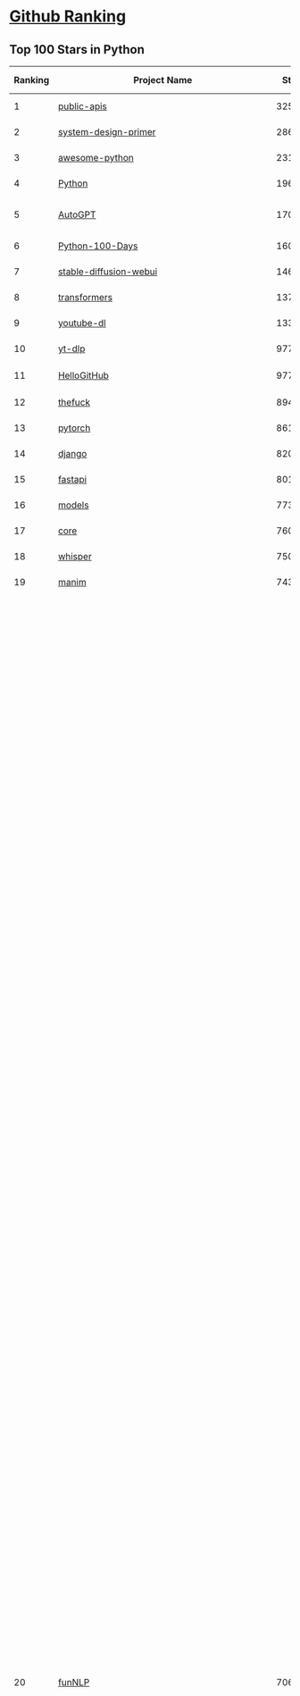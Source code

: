 [Github Ranking](../README.md)
==========

## Top 100 Stars in Python

| Ranking | Project Name | Stars | Forks | Language | Open Issues | Description | Last Commit |
| ------- | ------------ | ----- | ----- | -------- | ----------- | ----------- | ----------- |
| 1 | [public-apis](https://github.com/public-apis/public-apis) | 325568 | 34541 | Python | 45 | A collective list of free APIs | 2024-10-31T19:50:02Z |
| 2 | [system-design-primer](https://github.com/donnemartin/system-design-primer) | 286936 | 47819 | Python | 230 | Learn how to design large-scale systems. Prep for the system design interview.  Includes Anki flashcards. | 2024-12-02T01:10:39Z |
| 3 | [awesome-python](https://github.com/vinta/awesome-python) | 231530 | 25155 | Python | 0 | An opinionated list of awesome Python frameworks, libraries, software and resources. | 2024-08-11T17:10:18Z |
| 4 | [Python](https://github.com/TheAlgorithms/Python) | 196690 | 46158 | Python | 61 | All Algorithms implemented in Python | 2025-01-24T05:59:36Z |
| 5 | [AutoGPT](https://github.com/Significant-Gravitas/AutoGPT) | 170828 | 44895 | Python | 174 | AutoGPT is the vision of accessible AI for everyone, to use and to build on. Our mission is to provide the tools, so that you can focus on what matters. | 2025-01-24T23:28:59Z |
| 6 | [Python-100-Days](https://github.com/jackfrued/Python-100-Days) | 160130 | 52811 | Python | 542 | Python - 100天从新手到大师 | 2025-01-22T13:51:32Z |
| 7 | [stable-diffusion-webui](https://github.com/AUTOMATIC1111/stable-diffusion-webui) | 146313 | 27419 | Python | 2295 | Stable Diffusion web UI | 2024-12-28T22:57:08Z |
| 8 | [transformers](https://github.com/huggingface/transformers) | 137980 | 27663 | Python | 989 | 🤗 Transformers: State-of-the-art Machine Learning for Pytorch, TensorFlow, and JAX. | 2025-01-24T19:07:09Z |
| 9 | [youtube-dl](https://github.com/ytdl-org/youtube-dl) | 133817 | 10189 | Python | 3699 | Command-line program to download videos from YouTube.com and other video sites | 2025-01-22T06:56:37Z |
| 10 | [yt-dlp](https://github.com/yt-dlp/yt-dlp) | 97753 | 7666 | Python | 1501 | A feature-rich command-line audio/video downloader | 2025-01-25T00:17:37Z |
| 11 | [HelloGitHub](https://github.com/521xueweihan/HelloGitHub) | 97752 | 9784 | Python | 185 | :octocat: 分享 GitHub 上有趣、入门级的开源项目。Share interesting, entry-level open source projects on GitHub. | 2025-01-22T11:05:05Z |
| 12 | [thefuck](https://github.com/nvbn/thefuck) | 89461 | 3600 | Python | 274 | Magnificent app which corrects your previous console command. | 2024-07-19T14:56:13Z |
| 13 | [pytorch](https://github.com/pytorch/pytorch) | 86162 | 23189 | Python | 14467 | Tensors and Dynamic neural networks in Python with strong GPU acceleration | 2025-01-25T03:53:45Z |
| 14 | [django](https://github.com/django/django) | 82040 | 32118 | Python | 0 | The Web framework for perfectionists with deadlines. | 2025-01-24T17:48:28Z |
| 15 | [fastapi](https://github.com/fastapi/fastapi) | 80164 | 6858 | Python | 51 | FastAPI framework, high performance, easy to learn, fast to code, ready for production | 2025-01-24T19:44:55Z |
| 16 | [models](https://github.com/tensorflow/models) | 77320 | 45703 | Python | 1065 | Models and examples built with TensorFlow | 2025-01-23T21:28:25Z |
| 17 | [core](https://github.com/home-assistant/core) | 76021 | 32135 | Python | 2886 | :house_with_garden: Open source home automation that puts local control and privacy first. | 2025-01-25T02:52:17Z |
| 18 | [whisper](https://github.com/openai/whisper) | 75032 | 8962 | Python | 0 | Robust Speech Recognition via Large-Scale Weak Supervision | 2025-01-04T20:56:17Z |
| 19 | [manim](https://github.com/3b1b/manim) | 74358 | 6488 | Python | 433 | Animation engine for explanatory math videos | 2025-01-08T16:22:03Z |
| 20 | [funNLP](https://github.com/fighting41love/funNLP) | 70668 | 14655 | Python | 29 | 中英文敏感词、语言检测、中外手机/电话归属地/运营商查询、名字推断性别、手机号抽取、身份证抽取、邮箱抽取、中日文人名库、中文缩写库、拆字词典、词汇情感值、停用词、反动词表、暴恐词表、繁简体转换、英文模拟中文发音、汪峰歌词生成器、职业名称词库、同义词库、反义词库、否定词库、汽车品牌词库、汽车零件词库、连续英文切割、各种中文词向量、公司名字大全、古诗词库、IT词库、财经词库、成语词库、地名词库、历史名人词库、诗词词库、医学词库、饮食词库、法律词库、汽车词库、动物词库、中文聊天语料、中文谣言数据、百度中文问答数据集、句子相似度匹配算法集合、bert资源、文本生成&摘要相关工具、cocoNLP信息抽取工具、国内电话号码正则匹配、清华大学XLORE:中英文跨语言百科知识图谱、清华大学人工智能技术系列报告、自然语言生成、NLU太难了系列、自动对联数据及机器人、用户名黑名单列表、罪名法务名词及分类模型、微信公众号语料、cs224n深度学习自然语言处理课程、中文手写汉字识别、中文自然语言处理 语料/数据集、变量命名神器、分词语料库+代码、任务型对话英文数据集、ASR 语音数据集 + 基于深度学习的中文语音识别系统、笑声检测器、Microsoft多语言数字/单位/如日期时间识别包、中华新华字典数据库及api(包括常用歇后语、成语、词语和汉字)、文档图谱自动生成、SpaCy 中文模型、Common Voice语音识别数据集新版、神经网络关系抽取、基于bert的命名实体识别、关键词(Keyphrase)抽取包pke、基于医疗领域知识图谱的问答系统、基于依存句法与语义角色标注的事件三元组抽取、依存句法分析4万句高质量标注数据、cnocr：用来做中文OCR的Python3包、中文人物关系知识图谱项目、中文nlp竞赛项目及代码汇总、中文字符数据、speech-aligner: 从“人声语音”及其“语言文本”产生音素级别时间对齐标注的工具、AmpliGraph: 知识图谱表示学习(Python)库：知识图谱概念链接预测、Scattertext 文本可视化(python)、语言/知识表示工具：BERT & ERNIE、中文对比英文自然语言处理NLP的区别综述、Synonyms中文近义词工具包、HarvestText领域自适应文本挖掘工具（新词发现-情感分析-实体链接等）、word2word：(Python)方便易用的多语言词-词对集：62种语言/3,564个多语言对、语音识别语料生成工具：从具有音频/字幕的在线视频创建自动语音识别(ASR)语料库、构建医疗实体识别的模型（包含词典和语料标注）、单文档非监督的关键词抽取、Kashgari中使用gpt-2语言模型、开源的金融投资数据提取工具、文本自动摘要库TextTeaser: 仅支持英文、人民日报语料处理工具集、一些关于自然语言的基本模型、基于14W歌曲知识库的问答尝试--功能包括歌词接龙and已知歌词找歌曲以及歌曲歌手歌词三角关系的问答、基于Siamese bilstm模型的相似句子判定模型并提供训练数据集和测试数据集、用Transformer编解码模型实现的根据Hacker News文章标题自动生成评论、用BERT进行序列标记和文本分类的模板代码、LitBank：NLP数据集——支持自然语言处理和计算人文学科任务的100部带标记英文小说语料、百度开源的基准信息抽取系统、虚假新闻数据集、Facebook: LAMA语言模型分析，提供Transformer-XL/BERT/ELMo/GPT预训练语言模型的统一访问接口、CommonsenseQA：面向常识的英文QA挑战、中文知识图谱资料、数据及工具、各大公司内部里大牛分享的技术文档 PDF 或者 PPT、自然语言生成SQL语句（英文）、中文NLP数据增强（EDA）工具、英文NLP数据增强工具 、基于医药知识图谱的智能问答系统、京东商品知识图谱、基于mongodb存储的军事领域知识图谱问答项目、基于远监督的中文关系抽取、语音情感分析、中文ULMFiT-情感分析-文本分类-语料及模型、一个拍照做题程序、世界各国大规模人名库、一个利用有趣中文语料库 qingyun 训练出来的中文聊天机器人、中文聊天机器人seqGAN、省市区镇行政区划数据带拼音标注、教育行业新闻语料库包含自动文摘功能、开放了对话机器人-知识图谱-语义理解-自然语言处理工具及数据、中文知识图谱：基于百度百科中文页面-抽取三元组信息-构建中文知识图谱、masr: 中文语音识别-提供预训练模型-高识别率、Python音频数据增广库、中文全词覆盖BERT及两份阅读理解数据、ConvLab：开源多域端到端对话系统平台、中文自然语言处理数据集、基于最新版本rasa搭建的对话系统、基于TensorFlow和BERT的管道式实体及关系抽取、一个小型的证券知识图谱/知识库、复盘所有NLP比赛的TOP方案、OpenCLaP：多领域开源中文预训练语言模型仓库、UER：基于不同语料+编码器+目标任务的中文预训练模型仓库、中文自然语言处理向量合集、基于金融-司法领域(兼有闲聊性质)的聊天机器人、g2pC：基于上下文的汉语读音自动标记模块、Zincbase 知识图谱构建工具包、诗歌质量评价/细粒度情感诗歌语料库、快速转化「中文数字」和「阿拉伯数字」、百度知道问答语料库、基于知识图谱的问答系统、jieba_fast 加速版的jieba、正则表达式教程、中文阅读理解数据集、基于BERT等最新语言模型的抽取式摘要提取、Python利用深度学习进行文本摘要的综合指南、知识图谱深度学习相关资料整理、维基大规模平行文本语料、StanfordNLP 0.2.0：纯Python版自然语言处理包、NeuralNLP-NeuralClassifier：腾讯开源深度学习文本分类工具、端到端的封闭域对话系统、中文命名实体识别：NeuroNER vs. BertNER、新闻事件线索抽取、2019年百度的三元组抽取比赛：“科学空间队”源码、基于依存句法的开放域文本知识三元组抽取和知识库构建、中文的GPT2训练代码、ML-NLP - 机器学习(Machine Learning)NLP面试中常考到的知识点和代码实现、nlp4han:中文自然语言处理工具集(断句/分词/词性标注/组块/句法分析/语义分析/NER/N元语法/HMM/代词消解/情感分析/拼写检查、XLM：Facebook的跨语言预训练语言模型、用基于BERT的微调和特征提取方法来进行知识图谱百度百科人物词条属性抽取、中文自然语言处理相关的开放任务-数据集-当前最佳结果、CoupletAI - 基于CNN+Bi-LSTM+Attention 的自动对对联系统、抽象知识图谱、MiningZhiDaoQACorpus - 580万百度知道问答数据挖掘项目、brat rapid annotation tool: 序列标注工具、大规模中文知识图谱数据：1.4亿实体、数据增强在机器翻译及其他nlp任务中的应用及效果、allennlp阅读理解:支持多种数据和模型、PDF表格数据提取工具 、 Graphbrain：AI开源软件库和科研工具，目的是促进自动意义提取和文本理解以及知识的探索和推断、简历自动筛选系统、基于命名实体识别的简历自动摘要、中文语言理解测评基准，包括代表性的数据集&基准模型&语料库&排行榜、树洞 OCR 文字识别 、从包含表格的扫描图片中识别表格和文字、语声迁移、Python口语自然语言处理工具集(英文)、 similarity：相似度计算工具包，java编写、海量中文预训练ALBERT模型 、Transformers 2.0 、基于大规模音频数据集Audioset的音频增强 、Poplar：网页版自然语言标注工具、图片文字去除，可用于漫画翻译 、186种语言的数字叫法库、Amazon发布基于知识的人-人开放领域对话数据集 、中文文本纠错模块代码、繁简体转换 、 Python实现的多种文本可读性评价指标、类似于人名/地名/组织机构名的命名体识别数据集 、东南大学《知识图谱》研究生课程(资料)、. 英文拼写检查库 、 wwsearch是企业微信后台自研的全文检索引擎、CHAMELEON：深度学习新闻推荐系统元架构 、 8篇论文梳理BERT相关模型进展与反思、DocSearch：免费文档搜索引擎、 LIDA：轻量交互式对话标注工具 、aili - the fastest in-memory index in the East 东半球最快并发索引 、知识图谱车音工作项目、自然语言生成资源大全 、中日韩分词库mecab的Python接口库、中文文本摘要/关键词提取、汉字字符特征提取器 (featurizer)，提取汉字的特征（发音特征、字形特征）用做深度学习的特征、中文生成任务基准测评 、中文缩写数据集、中文任务基准测评 - 代表性的数据集-基准(预训练)模型-语料库-baseline-工具包-排行榜、PySS3：面向可解释AI的SS3文本分类器机器可视化工具 、中文NLP数据集列表、COPE - 格律诗编辑程序、doccano：基于网页的开源协同多语言文本标注工具 、PreNLP：自然语言预处理库、简单的简历解析器，用来从简历中提取关键信息、用于中文闲聊的GPT2模型：GPT2-chitchat、基于检索聊天机器人多轮响应选择相关资源列表(Leaderboards、Datasets、Papers)、(Colab)抽象文本摘要实现集锦(教程 、词语拼音数据、高效模糊搜索工具、NLP数据增广资源集、微软对话机器人框架 、 GitHub Typo Corpus：大规模GitHub多语言拼写错误/语法错误数据集、TextCluster：短文本聚类预处理模块 Short text cluster、面向语音识别的中文文本规范化、BLINK：最先进的实体链接库、BertPunc：基于BERT的最先进标点修复模型、Tokenizer：快速、可定制的文本词条化库、中文语言理解测评基准，包括代表性的数据集、基准(预训练)模型、语料库、排行榜、spaCy 医学文本挖掘与信息提取 、 NLP任务示例项目代码集、 python拼写检查库、chatbot-list - 行业内关于智能客服、聊天机器人的应用和架构、算法分享和介绍、语音质量评价指标(MOSNet, BSSEval, STOI, PESQ, SRMR)、 用138GB语料训练的法文RoBERTa预训练语言模型 、BERT-NER-Pytorch：三种不同模式的BERT中文NER实验、无道词典 - 有道词典的命令行版本，支持英汉互查和在线查询、2019年NLP亮点回顾、 Chinese medical dialogue data 中文医疗对话数据集 、最好的汉字数字(中文数字)-阿拉伯数字转换工具、 基于百科知识库的中文词语多词义/义项获取与特定句子词语语义消歧、awesome-nlp-sentiment-analysis - 情感分析、情绪原因识别、评价对象和评价词抽取、LineFlow：面向所有深度学习框架的NLP数据高效加载器、中文医学NLP公开资源整理 、MedQuAD：(英文)医学问答数据集、将自然语言数字串解析转换为整数和浮点数、Transfer Learning in Natural Language Processing (NLP) 、面向语音识别的中文/英文发音辞典、Tokenizers：注重性能与多功能性的最先进分词器、CLUENER 细粒度命名实体识别 Fine Grained Named Entity Recognition、 基于BERT的中文命名实体识别、中文谣言数据库、NLP数据集/基准任务大列表、nlp相关的一些论文及代码, 包括主题模型、词向量(Word Embedding)、命名实体识别(NER)、文本分类(Text Classificatin)、文本生成(Text Generation)、文本相似性(Text Similarity)计算等，涉及到各种与nlp相关的算法，基于keras和tensorflow 、Python文本挖掘/NLP实战示例、 Blackstone：面向非结构化法律文本的spaCy pipeline和NLP模型通过同义词替换实现文本“变脸” 、中文 预训练 ELECTREA 模型: 基于对抗学习 pretrain Chinese Model 、albert-chinese-ner - 用预训练语言模型ALBERT做中文NER 、基于GPT2的特定主题文本生成/文本增广、开源预训练语言模型合集、多语言句向量包、编码、标记和实现：一种可控高效的文本生成方法、 英文脏话大列表 、attnvis：GPT2、BERT等transformer语言模型注意力交互可视化、CoVoST：Facebook发布的多语种语音-文本翻译语料库，包括11种语言(法语、德语、荷兰语、俄语、西班牙语、意大利语、土耳其语、波斯语、瑞典语、蒙古语和中文)的语音、文字转录及英文译文、Jiagu自然语言处理工具 - 以BiLSTM等模型为基础，提供知识图谱关系抽取 中文分词 词性标注 命名实体识别 情感分析 新词发现 关键词 文本摘要 文本聚类等功能、用unet实现对文档表格的自动检测，表格重建、NLP事件提取文献资源列表 、 金融领域自然语言处理研究资源大列表、CLUEDatasetSearch - 中英文NLP数据集：搜索所有中文NLP数据集，附常用英文NLP数据集 、medical_NER - 中文医学知识图谱命名实体识别 、(哈佛)讲因果推理的免费书、知识图谱相关学习资料/数据集/工具资源大列表、Forte：灵活强大的自然语言处理pipeline工具集 、Python字符串相似性算法库、PyLaia：面向手写文档分析的深度学习工具包、TextFooler：针对文本分类/推理的对抗文本生成模块、Haystack：灵活、强大的可扩展问答(QA)框架、中文关键短语抽取工具 | 2024-05-10T07:38:24Z |
| 21 | [flask](https://github.com/pallets/flask) | 68630 | 16267 | Python | 1 | The Python micro framework for building web applications. | 2025-01-05T17:10:05Z |
| 22 | [devops-exercises](https://github.com/bregman-arie/devops-exercises) | 67494 | 15100 | Python | 31 | Linux, Jenkins, AWS, SRE, Prometheus, Docker, Python, Ansible, Git, Kubernetes, Terraform, OpenStack, SQL, NoSQL, Azure, GCP, DNS, Elastic, Network, Virtualization. DevOps Interview Questions | 2024-12-28T12:40:46Z |
| 23 | [screenshot-to-code](https://github.com/abi/screenshot-to-code) | 67232 | 8199 | Python | 86 | Drop in a screenshot and convert it to clean code (HTML/Tailwind/React/Vue) | 2025-01-24T17:13:09Z |
| 24 | [gpt_academic](https://github.com/binary-husky/gpt_academic) | 67095 | 8237 | Python | 400 | 为GPT/GLM等LLM大语言模型提供实用化交互接口，特别优化论文阅读/润色/写作体验，模块化设计，支持自定义快捷按钮&函数插件，支持Python和C++等项目剖析&自译解功能，PDF/LaTex论文翻译&总结功能，支持并行问询多种LLM模型，支持chatglm3等本地模型。接入通义千问, deepseekcoder, 讯飞星火, 文心一言, llama2, rwkv, claude2, moss等。 | 2025-01-21T17:50:40Z |
| 25 | [awesome-machine-learning](https://github.com/josephmisiti/awesome-machine-learning) | 66723 | 14757 | Python | 0 | A curated list of awesome Machine Learning frameworks, libraries and software. | 2024-12-16T21:26:20Z |
| 26 | [d2l-zh](https://github.com/d2l-ai/d2l-zh) | 65300 | 11202 | Python | 0 | 《动手学深度学习》：面向中文读者、能运行、可讨论。中英文版被70多个国家的500多所大学用于教学。 | 2024-07-30T09:32:19Z |
| 27 | [cpython](https://github.com/python/cpython) | 64884 | 30938 | Python | 7230 | The Python programming language | 2025-01-25T03:57:36Z |
| 28 | [ComfyUI](https://github.com/comfyanonymous/ComfyUI) | 64636 | 6918 | Python | 1874 | The most powerful and modular diffusion model GUI, api and backend with a graph/nodes interface. | 2025-01-24T11:19:14Z |
| 29 | [ansible](https://github.com/ansible/ansible) | 63752 | 23948 | Python | 541 | Ansible is a radically simple IT automation platform that makes your applications and systems easier to deploy and maintain. Automate everything from code deployment to network configuration to cloud management, in a language that approaches plain English, using SSH, with no agents to install on remote systems. https://docs.ansible.com. | 2025-01-23T23:00:32Z |
| 30 | [gpt4free](https://github.com/xtekky/gpt4free) | 63198 | 13517 | Python | 23 | The official gpt4free repository \| various collection of powerful language models | 2025-01-24T17:14:18Z |
| 31 | [PayloadsAllTheThings](https://github.com/swisskyrepo/PayloadsAllTheThings) | 62716 | 14913 | Python | 0 | A list of useful payloads and bypass for Web Application Security and Pentest/CTF | 2025-01-22T15:39:47Z |
| 32 | [keras](https://github.com/keras-team/keras) | 62393 | 19493 | Python | 232 | Deep Learning for humans | 2025-01-24T20:14:08Z |
| 33 | [sherlock](https://github.com/sherlock-project/sherlock) | 61966 | 7116 | Python | 90 | Hunt down social media accounts by username across social networks | 2024-11-13T21:56:34Z |
| 34 | [scikit-learn](https://github.com/scikit-learn/scikit-learn) | 60861 | 25537 | Python | 1549 | scikit-learn: machine learning in Python | 2025-01-24T17:38:22Z |
| 35 | [annotated_deep_learning_paper_implementations](https://github.com/labmlai/annotated_deep_learning_paper_implementations) | 58218 | 5928 | Python | 29 | 🧑‍🏫 60+ Implementations/tutorials of deep learning papers with side-by-side notes 📝; including transformers (original, xl, switch, feedback, vit, ...), optimizers (adam, adabelief, sophia, ...), gans(cyclegan, stylegan2, ...), 🎮 reinforcement learning (ppo, dqn), capsnet, distillation, ... 🧠 | 2024-08-24T09:18:59Z |
| 36 | [new-pac](https://github.com/Alvin9999/new-pac) | 57994 | 9692 | Python | 418 | 翻墙-科学上网、自由上网、免费科学上网、免费翻墙、fanqiang、油管youtube/视频下载、软件、VPN、一键翻墙浏览器，vps一键搭建翻墙服务器脚本/教程，免费shadowsocks/ss/ssr/v2ray/goflyway账号/节点，翻墙梯子，电脑、手机、iOS、安卓、windows、Mac、Linux、路由器翻墙、科学上网、youtube视频下载、youtube油管镜像/免翻墙网站、美区apple id共享账号、翻墙-科学上网-梯子 | 2025-01-25T04:02:18Z |
| 37 | [open-interpreter](https://github.com/OpenInterpreter/open-interpreter) | 57956 | 4968 | Python | 202 | A natural language interface for computers | 2025-01-24T13:02:04Z |
| 38 | [llama](https://github.com/meta-llama/llama) | 57312 | 9672 | Python | 420 | Inference code for Llama models | 2024-08-18T07:07:28Z |
| 39 | [localstack](https://github.com/localstack/localstack) | 57186 | 4055 | Python | 269 | 💻 A fully functional local AWS cloud stack. Develop and test your cloud & Serverless apps offline | 2025-01-25T00:05:34Z |
| 40 | [private-gpt](https://github.com/zylon-ai/private-gpt) | 54969 | 7396 | Python | 235 | Interact with your documents using the power of GPT, 100% privately, no data leaks | 2024-11-13T19:30:32Z |
| 41 | [you-get](https://github.com/soimort/you-get) | 54536 | 9698 | Python | 0 | :arrow_double_down: Dumb downloader that scrapes the web | 2025-01-04T02:13:08Z |
| 42 | [face_recognition](https://github.com/ageitgey/face_recognition) | 53994 | 13536 | Python | 757 | The world's simplest facial recognition api for Python and the command line | 2024-08-21T06:22:36Z |
| 43 | [scrapy](https://github.com/scrapy/scrapy) | 53896 | 10614 | Python | 426 | Scrapy, a fast high-level web crawling & scraping framework for Python. | 2025-01-23T16:06:46Z |
| 44 | [Real-Time-Voice-Cloning](https://github.com/CorentinJ/Real-Time-Voice-Cloning) | 53311 | 8869 | Python | 197 | Clone a voice in 5 seconds to generate arbitrary speech in real-time | 2024-08-14T19:54:03Z |
| 45 | [faceswap](https://github.com/deepfakes/faceswap) | 52959 | 13287 | Python | 24 | Deepfakes Software For All | 2024-11-19T23:13:32Z |
| 46 | [gpt-engineer](https://github.com/AntonOsika/gpt-engineer) | 52923 | 6897 | Python | 18 | Platform to experiment with the AI Software Engineer. Terminal based. NOTE: Very different from https://gptengineer.app | 2024-11-17T22:47:32Z |
| 47 | [requests](https://github.com/psf/requests) | 52418 | 9351 | Python | 185 | A simple, yet elegant, HTTP library. | 2025-01-13T16:41:08Z |
| 48 | [yolov5](https://github.com/ultralytics/yolov5) | 52075 | 16604 | Python | 191 | YOLOv5 🚀 in PyTorch > ONNX > CoreML > TFLite | 2025-01-15T16:53:26Z |
| 49 | [openpilot](https://github.com/commaai/openpilot) | 51714 | 9322 | Python | 120 | openpilot is an operating system for robotics. Currently, it upgrades the driver assistance system on 275+ supported cars. | 2025-01-25T03:52:12Z |
| 50 | [hackingtool](https://github.com/Z4nzu/hackingtool) | 51375 | 5526 | Python | 42 | ALL IN ONE Hacking Tool For Hackers | 2024-07-31T13:30:04Z |
| 51 | [rich](https://github.com/Textualize/rich) | 50442 | 1767 | Python | 190 | Rich is a Python library for rich text and beautiful formatting in the terminal. | 2024-12-02T16:01:57Z |
| 52 | [grok-1](https://github.com/xai-org/grok-1) | 49860 | 8344 | Python | 76 | Grok open release | 2024-08-30T04:17:25Z |
| 53 | [professional-programming](https://github.com/charlax/professional-programming) | 47202 | 3744 | Python | 2 | A collection of learning resources for curious software engineers | 2025-01-21T02:42:57Z |
| 54 | [big-list-of-naughty-strings](https://github.com/minimaxir/big-list-of-naughty-strings) | 46887 | 2149 | Python | 68 | The Big List of Naughty Strings is a list of strings which have a high probability of causing issues when used as user-input data. | 2024-04-18T03:26:59Z |
| 55 | [PaddleOCR](https://github.com/PaddlePaddle/PaddleOCR) | 45972 | 7960 | Python | 51 | Awesome multilingual OCR toolkits based on PaddlePaddle (practical ultra lightweight OCR system, support 80+ languages recognition, provide data annotation and synthesis tools, support training and deployment among server, mobile, embedded and IoT devices) | 2025-01-22T03:05:45Z |
| 56 | [MetaGPT](https://github.com/geekan/MetaGPT) | 45738 | 5459 | Python | 54 | 🌟 The Multi-Agent Framework: First AI Software Company, Towards Natural Language Programming | 2024-12-18T02:20:32Z |
| 57 | [langflow](https://github.com/langflow-ai/langflow) | 44792 | 4953 | Python | 212 | Langflow is a low-code app builder for RAG and multi-agent AI applications. It’s Python-based and agnostic to any model, API, or database. | 2025-01-25T01:48:44Z |
| 58 | [OpenHands](https://github.com/All-Hands-AI/OpenHands) | 44457 | 4911 | Python | 269 | 🙌 OpenHands: Code Less, Make More | 2025-01-24T23:39:57Z |
| 59 | [pandas](https://github.com/pandas-dev/pandas) | 44386 | 18159 | Python | 3596 | Flexible and powerful data analysis / manipulation library for Python, providing labeled data structures similar to R data.frame objects, statistical functions, and much more | 2025-01-25T03:15:21Z |
| 60 | [30-Days-Of-Python](https://github.com/Asabeneh/30-Days-Of-Python) | 44105 | 8421 | Python | 51 | 30 days of Python programming challenge is a step-by-step guide to learn the Python programming language in 30 days. This challenge may take more than100 days, follow your own pace.  These videos may help too: https://www.youtube.com/channel/UC7PNRuno1rzYPb1xLa4yktw | 2024-10-09T08:43:32Z |
| 61 | [Deep-Live-Cam](https://github.com/hacksider/Deep-Live-Cam) | 43219 | 6283 | Python | 18 | real time face swap and one-click video deepfake with only a single image | 2025-01-23T13:15:51Z |
| 62 | [Fooocus](https://github.com/lllyasviel/Fooocus) | 42774 | 6270 | Python | 194 | Focus on prompting and generating | 2025-01-24T10:55:35Z |
| 63 | [text-generation-webui](https://github.com/oobabooga/text-generation-webui) | 41778 | 5439 | Python | 213 | A Gradio web UI for Large Language Models with support for multiple inference backends. | 2025-01-24T14:37:20Z |
| 64 | [ChatGLM-6B](https://github.com/THUDM/ChatGLM-6B) | 40990 | 5238 | Python | 555 | ChatGLM-6B: An Open Bilingual Dialogue Language Model \| 开源双语对话语言模型 | 2024-06-27T04:05:25Z |
| 65 | [python-patterns](https://github.com/faif/python-patterns) | 40814 | 6956 | Python | 10 | A collection of design patterns/idioms in Python | 2024-09-05T20:53:59Z |
| 66 | [odoo](https://github.com/odoo/odoo) | 40177 | 26039 | Python | 2976 | Odoo. Open Source Apps To Grow Your Business. | 2025-01-25T03:17:23Z |
| 67 | [diagrams](https://github.com/mingrammer/diagrams) | 40158 | 2577 | Python | 304 | :art: Diagram as Code for prototyping cloud system architectures | 2025-01-21T08:36:56Z |
| 68 | [ailearning](https://github.com/apachecn/ailearning) | 39958 | 11488 | Python | 2 | AiLearning：数据分析+机器学习实战+线性代数+PyTorch+NLTK+TF2 | 2024-11-12T16:21:55Z |
| 69 | [stablediffusion](https://github.com/Stability-AI/stablediffusion) | 39853 | 5119 | Python | 243 | High-Resolution Image Synthesis with Latent Diffusion Models | 2024-10-10T21:28:57Z |
| 70 | [sentry](https://github.com/getsentry/sentry) | 39705 | 4248 | Python | 2006 | Developer-first error tracking and performance monitoring | 2025-01-25T01:16:44Z |
| 71 | [black](https://github.com/psf/black) | 39474 | 2509 | Python | 348 | The uncompromising Python code formatter | 2025-01-25T02:00:35Z |
| 72 | [GPT-SoVITS](https://github.com/RVC-Boss/GPT-SoVITS) | 39206 | 4421 | Python | 660 | 1 min voice data can also be used to train a good TTS model! (few shot voice cloning) | 2025-01-18T12:51:48Z |
| 73 | [ColossalAI](https://github.com/hpcaitech/ColossalAI) | 39025 | 4354 | Python | 400 | Making large AI models cheaper, faster and more accessible | 2025-01-24T06:36:25Z |
| 74 | [cheat.sh](https://github.com/chubin/cheat.sh) | 38827 | 1804 | Python | 121 | the only cheat sheet you need | 2024-12-31T17:50:52Z |
| 75 | [LLaMA-Factory](https://github.com/hiyouga/LLaMA-Factory) | 38712 | 4751 | Python | 252 | Unified Efficient Fine-Tuning of 100+ LLMs & VLMs (ACL 2024) | 2025-01-21T05:38:02Z |
| 76 | [nanoGPT](https://github.com/karpathy/nanoGPT) | 38705 | 6276 | Python | 217 | The simplest, fastest repository for training/finetuning medium-sized GPTs. | 2024-12-09T23:53:04Z |
| 77 | [Deep-Learning-Papers-Reading-Roadmap](https://github.com/floodsung/Deep-Learning-Papers-Reading-Roadmap) | 38656 | 7338 | Python | 50 | Deep Learning papers reading roadmap for anyone who are eager to learn this amazing tech! | 2022-11-27T13:18:32Z |
| 78 | [bert](https://github.com/google-research/bert) | 38556 | 9653 | Python | 790 | TensorFlow code and pre-trained models for BERT | 2024-07-23T23:39:41Z |
| 79 | [airflow](https://github.com/apache/airflow) | 38428 | 14556 | Python | 1105 | Apache Airflow - A platform to programmatically author, schedule, and monitor workflows | 2025-01-25T03:42:47Z |
| 80 | [llama_index](https://github.com/run-llama/llama_index) | 38290 | 5480 | Python | 618 | LlamaIndex is the leading framework for building LLM-powered agents over your data. | 2025-01-24T18:09:06Z |
| 81 | [autogen](https://github.com/microsoft/autogen) | 38245 | 5581 | Python | 628 | A programming framework for agentic AI 🤖 PyPi: autogen-agentchat Discord: https://aka.ms/autogen-discord Office Hour: https://aka.ms/autogen-officehour | 2025-01-25T03:47:13Z |
| 82 | [mitmproxy](https://github.com/mitmproxy/mitmproxy) | 37669 | 4093 | Python | 331 | An interactive TLS-capable intercepting HTTP proxy for penetration testers and software developers. | 2025-01-19T15:10:55Z |
| 83 | [FastChat](https://github.com/lm-sys/FastChat) | 37568 | 4599 | Python | 792 | An open platform for training, serving, and evaluating large language models. Release repo for Vicuna and Chatbot Arena. | 2025-01-23T05:01:13Z |
| 84 | [Open-Assistant](https://github.com/LAION-AI/Open-Assistant) | 37175 | 3256 | Python | 225 | OpenAssistant is a chat-based assistant that understands tasks, can interact with third-party systems, and retrieve information dynamically to do so. | 2024-08-17T01:55:35Z |
| 85 | [quivr](https://github.com/QuivrHQ/quivr) | 37146 | 3614 | Python | 40 | Opiniated RAG for integrating GenAI in your apps 🧠   Focus on your product rather than the RAG. Easy integration in existing products with customisation!  Any LLM: GPT4, Groq, Llama. Any Vectorstore: PGVector, Faiss. Any Files. Anyway you want.  | 2025-01-24T09:17:06Z |
| 86 | [TTS](https://github.com/coqui-ai/TTS) | 37125 | 4603 | Python | 22 | 🐸💬 - a deep learning toolkit for Text-to-Speech, battle-tested in research and production | 2024-08-16T12:07:14Z |
| 87 | [streamlit](https://github.com/streamlit/streamlit) | 36867 | 3175 | Python | 940 | Streamlit — A faster way to build and share data apps. | 2025-01-25T02:35:08Z |
| 88 | [interview_internal_reference](https://github.com/0voice/interview_internal_reference) | 36758 | 9449 | Python | 28 | 2023年最新总结，阿里，腾讯，百度，美团，头条等技术面试题目，以及答案，专家出题人分析汇总。 | 2024-05-20T12:04:02Z |
| 89 | [python-cheatsheet](https://github.com/gto76/python-cheatsheet) | 36751 | 6510 | Python | 5 | Comprehensive Python Cheatsheet | 2025-01-24T18:54:06Z |
| 90 | [WeChatMsg](https://github.com/LC044/WeChatMsg) | 36692 | 3791 | Python | 63 | 提取微信聊天记录，将其导出成HTML、Word、Excel文档永久保存，对聊天记录进行分析生成年度聊天报告，用聊天数据训练专属于个人的AI聊天助手 | 2025-01-02T13:14:29Z |
| 91 | [DeepSpeed](https://github.com/microsoft/DeepSpeed) | 36353 | 4206 | Python | 991 | DeepSpeed is a deep learning optimization library that makes distributed training and inference easy, efficient, and effective. | 2025-01-24T23:34:59Z |
| 92 | [GFPGAN](https://github.com/TencentARC/GFPGAN) | 36211 | 5997 | Python | 350 | GFPGAN aims at developing Practical Algorithms for Real-world Face Restoration. | 2024-07-26T18:44:02Z |
| 93 | [wtfpython](https://github.com/satwikkansal/wtfpython) | 35967 | 2665 | Python | 72 | What the f*ck Python? 😱 | 2025-01-16T18:18:13Z |
| 94 | [DragGAN](https://github.com/XingangPan/DragGAN) | 35834 | 3460 | Python | 144 | Official Code for DragGAN (SIGGRAPH 2023) | 2024-05-18T17:51:40Z |
| 95 | [ultralytics](https://github.com/ultralytics/ultralytics) | 35727 | 6894 | Python | 712 | Ultralytics YOLO11 🚀 | 2025-01-25T01:01:08Z |
| 96 | [MockingBird](https://github.com/babysor/MockingBird) | 35681 | 5222 | Python | 475 | 🚀AI拟声: 5秒内克隆您的声音并生成任意语音内容 Clone a voice in 5 seconds to generate arbitrary speech in real-time | 2024-11-15T05:00:29Z |
| 97 | [OpenBB](https://github.com/OpenBB-finance/OpenBB) | 35646 | 3239 | Python | 37 | Investment Research for Everyone, Everywhere. | 2025-01-25T00:06:53Z |
| 98 | [markitdown](https://github.com/microsoft/markitdown) | 35627 | 1582 | Python | 117 | Python tool for converting files and office documents to Markdown. | 2025-01-24T22:09:34Z |
| 99 | [freqtrade](https://github.com/freqtrade/freqtrade) | 35493 | 6924 | Python | 35 | Free, open source crypto trading bot | 2025-01-24T19:01:13Z |
| 100 | [gradio](https://github.com/gradio-app/gradio) | 35474 | 2676 | Python | 445 | Build and share delightful machine learning apps, all in Python. 🌟 Star to support our work! | 2025-01-25T01:55:36Z |

